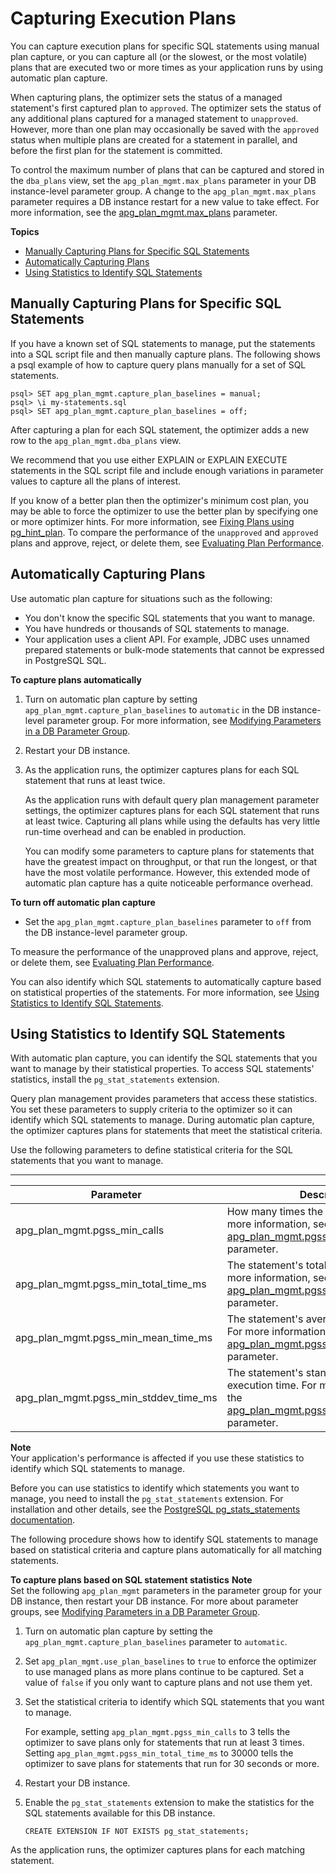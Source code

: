 # Capturing Execution Plans<a name="AuroraPostgreSQL.Optimize.CapturePlans"></a>

You can capture execution plans for specific SQL statements using manual plan capture, or you can capture all \(or the slowest, or the most volatile\) plans that are executed two or more times as your application runs by using automatic plan capture\.

When capturing plans, the optimizer sets the status of a managed statement's first captured plan to `approved`\. The optimizer sets the status of any additional plans captured for a managed statement to `unapproved`\. However, more than one plan may occasionally be saved with the `approved` status when multiple plans are created for a statement in parallel, and before the first plan for the statement is committed\.

To control the maximum number of plans that can be captured and stored in the `dba_plans` view, set the `apg_plan_mgmt.max_plans` parameter in your DB instance\-level parameter group\. A change to the `apg_plan_mgmt.max_plans` parameter requires a DB instance restart for a new value to take effect\. For more information, see the [apg\_plan\_mgmt\.max\_plans](AuroraPostgreSQL.Optimize.Parameters.md#AuroraPostgreSQL.Optimize.Parameters.max_plans) parameter\. 

**Topics**
+ [Manually Capturing Plans for Specific SQL Statements](#AuroraPostgreSQL.Optimize.CapturePlans.Manual)
+ [Automatically Capturing Plans](#AuroraPostgreSQL.Optimize.CapturePlans.Automatic)
+ [Using Statistics to Identify SQL Statements](#AuroraPostgreSQL.Optimize.CapturePlans.Statistics)

## Manually Capturing Plans for Specific SQL Statements<a name="AuroraPostgreSQL.Optimize.CapturePlans.Manual"></a>

If you have a known set of SQL statements to manage, put the statements into a SQL script file and then manually capture plans\. The following shows a psql example of how to capture query plans manually for a set of SQL statements\.

```
psql> SET apg_plan_mgmt.capture_plan_baselines = manual;
psql> \i my-statements.sql 
psql> SET apg_plan_mgmt.capture_plan_baselines = off;
```

After capturing a plan for each SQL statement, the optimizer adds a new row to the `apg_plan_mgmt.dba_plans` view\.

We recommend that you use either EXPLAIN or EXPLAIN EXECUTE statements in the SQL script file and include enough variations in parameter values to capture all the plans of interest\.

If you know of a better plan then the optimizer's minimum cost plan, you may be able to force the optimizer to use the better plan by specifying one or more optimizer hints\. For more information, see [Fixing Plans using pg\_hint\_plan](AuroraPostgreSQL.Optimize.Maintenance.md#AuroraPostgreSQL.Optimize.Maintenance.pg_hint_plan)\. To compare the performance of the `unapproved` and `approved` plans and approve, reject, or delete them, see [Evaluating Plan Performance](AuroraPostgreSQL.Optimize.Maintenance.md#AuroraPostgreSQL.Optimize.Maintenance.EvaluatingPerformance)\. 

## Automatically Capturing Plans<a name="AuroraPostgreSQL.Optimize.CapturePlans.Automatic"></a>

Use automatic plan capture for situations such as the following:
+ You don't know the specific SQL statements that you want to manage\.
+ You have hundreds or thousands of SQL statements to manage\.
+ Your application uses a client API\. For example, JDBC uses unnamed prepared statements or bulk\-mode statements that cannot be expressed in PostgreSQL SQL\.

**To capture plans automatically**

1. Turn on automatic plan capture by setting `apg_plan_mgmt.capture_plan_baselines` to `automatic` in the DB instance\-level parameter group\. For more information, see [Modifying Parameters in a DB Parameter Group](USER_WorkingWithParamGroups.md#USER_WorkingWithParamGroups.Modifying)\. 

1. Restart your DB instance\.

1. As the application runs, the optimizer captures plans for each SQL statement that runs at least twice\.

   As the application runs with default query plan management parameter settings, the optimizer captures plans for each SQL statement that runs at least twice\. Capturing all plans while using the defaults has very little run\-time overhead and can be enabled in production\.

   You can modify some parameters to capture plans for statements that have the greatest impact on throughput, or that run the longest, or that have the most volatile performance\. However, this extended mode of automatic plan capture has a quite noticeable performance overhead\. 

**To turn off automatic plan capture**
+ Set the `apg_plan_mgmt.capture_plan_baselines` parameter to `off` from the DB instance\-level parameter group\.

To measure the performance of the unapproved plans and approve, reject, or delete them, see [Evaluating Plan Performance](AuroraPostgreSQL.Optimize.Maintenance.md#AuroraPostgreSQL.Optimize.Maintenance.EvaluatingPerformance)\. 

You can also identify which SQL statements to automatically capture based on statistical properties of the statements\. For more information, see [Using Statistics to Identify SQL Statements](#AuroraPostgreSQL.Optimize.CapturePlans.Statistics)\. 

## Using Statistics to Identify SQL Statements<a name="AuroraPostgreSQL.Optimize.CapturePlans.Statistics"></a>

With automatic plan capture, you can identify the SQL statements that you want to manage by their statistical properties\. To access SQL statements' statistics, install the `pg_stat_statements` extension\. 

Query plan management provides parameters that access these statistics\. You set these parameters to supply criteria to the optimizer so it can identify which SQL statements to manage\. During automatic plan capture, the optimizer captures plans for statements that meet the statistical criteria\.

Use the following parameters to define statistical criteria for the SQL statements that you want to manage\.


****  

| Parameter | Description | 
| --- | --- | 
| apg\_plan\_mgmt\.pgss\_min\_calls | How many times the statement ran\. For more information, see the [apg\_plan\_mgmt\.pgss\_min\_calls](AuroraPostgreSQL.Optimize.Parameters.md#AuroraPostgreSQL.Optimize.Parameters.pgss_min_calls) parameter\.  | 
| apg\_plan\_mgmt\.pgss\_min\_total\_time\_ms  | The statement's total execution time\. For more information, see the [apg\_plan\_mgmt\.pgss\_min\_total\_time\_ms](AuroraPostgreSQL.Optimize.Parameters.md#AuroraPostgreSQL.Optimize.Parameters.pgss_min_total_time_ms) parameter\.  | 
| apg\_plan\_mgmt\.pgss\_min\_mean\_time\_ms | The statement's average execution time\. For more information, see the [apg\_plan\_mgmt\.pgss\_min\_mean\_time\_ms](AuroraPostgreSQL.Optimize.Parameters.md#AuroraPostgreSQL.Optimize.Parameters.pgss_min_mean_time_ms) parameter\.  | 
| apg\_plan\_mgmt\.pgss\_min\_stddev\_time\_ms | The statement's standard deviation of execution time\. For more information, see the [apg\_plan\_mgmt\.pgss\_min\_stddev\_time\_ms](AuroraPostgreSQL.Optimize.Parameters.md#AuroraPostgreSQL.Optimize.Parameters.pgss_min_stddev_time_ms) parameter\. | 

**Note**  
Your application's performance is affected if you use these statistics to identify which SQL statements to manage\.

Before you can use statistics to identify which statements you want to manage, you need to install the `pg_stat_statements` extension\. For installation and other details, see the [PostgreSQL pg\_stats\_statements documentation](https://www.postgresql.org/docs/current/pgstatstatements.html)\. 

The following procedure shows how to identify SQL statements to manage based on statistical criteria and capture plans automatically for all matching statements\. 

**To capture plans based on SQL statement statistics**
**Note**  
Set the following `apg_plan_mgmt` parameters in the parameter group for your DB instance, then restart your DB instance\. For more about parameter groups, see [Modifying Parameters in a DB Parameter Group](USER_WorkingWithParamGroups.md#USER_WorkingWithParamGroups.Modifying)\. 

1. Turn on automatic plan capture by setting the `apg_plan_mgmt.capture_plan_baselines` parameter to `automatic`\.

1. Set `apg_plan_mgmt.use_plan_baselines` to `true` to enforce the optimizer to use managed plans as more plans continue to be captured\. Set a value of `false` if you only want to capture plans and not use them yet\.

1. Set the statistical criteria to identify which SQL statements that you want to manage\.

   For example, setting `apg_plan_mgmt.pgss_min_calls` to 3 tells the optimizer to save plans only for statements that run at least 3 times\. Setting `apg_plan_mgmt.pgss_min_total_time_ms` to 30000 tells the optimizer to save plans for statements that run for 30 seconds or more\.

1. Restart your DB instance\.

1. Enable the `pg_stat_statements` extension to make the statistics for the SQL statements available for this DB instance\. 

   ```
   CREATE EXTENSION IF NOT EXISTS pg_stat_statements;
   ```

As the application runs, the optimizer captures plans for each matching statement\.